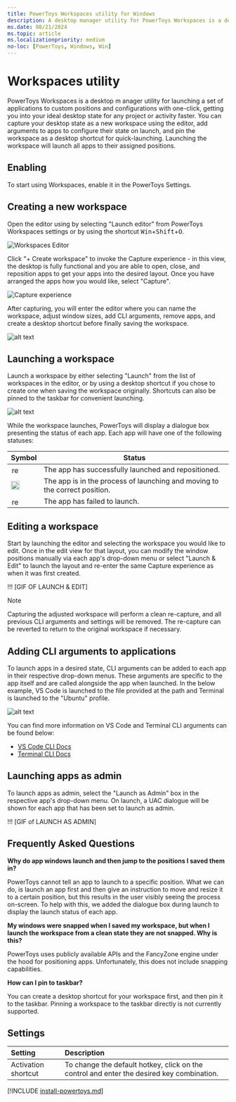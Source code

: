```yaml
---
title: PowerToys Workspaces utility for Windows
description: A desktop manager utility for PowerToys Workspaces is a desktop manager utility for launching a set of applications to custom positions and configurations efficiently
ms.date: 08/21/2024
ms.topic: article
ms.localizationpriority: medium
no-loc: [PowerToys, Windows, Win]
---
```


# Workspaces utility

PowerToys Workspaces is a desktop m anager utility for launching a set of applications to custom positions and configurations with one-click, getting you into your ideal desktop state for any project or activity faster. You can capture your desktop state as a new workspace using the editor, add arguments to apps to configure their state on launch, and pin the workspace as a desktop shortcut for quick-launching. Launching the workspace will launch all apps to their assigned positions.

## Enabling

To start using Workspaces, enable it in the PowerToys Settings.

## Creating a new workspace

Open the editor using by selecting "Launch editor" from PowerToys Workspaces settings or by using the shortcut <kbd>Win</kbd>+<kbd>Shift</kbd>+<kbd>O</kbd>.

![Workspaces Editor](../images/powertoys-workspaces/editor.png)

 Click "+ Create workspace" to invoke the Capture experience - in this view, the desktop is fully functional and you are able to open, close, and reposition apps to get your apps into the desired layout. Once you have arranged the apps how you would like, select "Capture". 

![Capture experience](../images/powertoys-workspaces/image.png)

After capturing, you will enter the editor where you can name the workspace, adjust window sizes, add CLI arguments, remove apps, and create a desktop shortcut before finally saving the workspace. 

![alt text](../images/powertoys-workspaces/image-2.png)

## Launching a workspace

Launch a workspace by either selecting "Launch" from the list of workspaces in the editor, or by using a desktop shortcut if you chose to create one when saving the workspace originally. Shortcuts can also be pinned to the taskbar for convenient launching.

![alt text](../images/powertoys-workspaces/image-3.png)

While the workspace launches, PowerToys will display a dialogue box presenting the status of each app. Each app will have one of the following statuses:

| Symbol      | Status    |
|-------------|-----------|
| <img src="../images/powertoys-workspaces/checkmark.png" alt="red x" width="16" hspace="2"/> | The app has successfully launched and repositioned. |
| <img src="../images/powertoys-workspaces/spinner.gif" alt="red x" width="20"/> | The app is in the process of launching and moving to the correct position. |
| <img src="../images/powertoys-workspaces/failed.png" alt="red x" width="16" hspace="2"/> | The app has failed to launch. |


## Editing a workspace

Start by launching the editor and selecting the workspace you would like to edit. Once in the edit view for that layout, you can modify the window positions manually via each app's drop-down menu or select "Launch & Edit" to launch the layout and re-enter the same Capture experience as when it was first created. 

!!! [GIF OF LAUNCH & EDIT]

> [!NOTE] 
> Capturing the adjusted workspace will perform a clean re-capture, and all previous CLI arguments and settings will be removed. The re-capture can be reverted to return to the original workspace if necessary.

## Adding CLI arguments to applications

To launch apps in a desired state, CLI arguments can be added to each app in their respective drop-down menus. These arguments are specific to the app itself and are called alongside the app when launched. In the below example, VS Code is launched to the file provided at the path and Terminal is launched to the "Ubuntu" profile.

![alt text](../images/powertoys-workspaces/image-4.png)

You can find more information on VS Code and Terminal CLI arguments can be found below:
- [VS Code CLI Docs](https://code.visualstudio.com/docs/editor/command-line)
- [Terminal CLI Docs](https://learn.microsoft.com/en-us/windows/terminal/command-line-arguments?tabs=windows)

## Launching apps as admin 

To launch apps as admin, select the "Launch as Admin" box in the respective app's drop-down menu. On launch, a UAC dialogue will be shown for each app that has been set to launch as admin. 

!!! [GIF of LAUNCH AS ADMIN]

## Frequently Asked Questions

**Why do app windows launch and then jump to the positions I saved them in?**

PowerToys cannot tell an app to launch to a specific position. What we can do, is launch an app first and then give an instruction to move and resize it to a certain position, but this results in the user visibly seeing the process on-screen. To help with this, we added the dialogue box during launch to display the launch status of each app.

**My windows were snapped when I saved my workspace, but when I launch the workspace from a clean state they are not snapped. Why is this?**

PowerToys uses publicly available APIs and the FancyZone engine under the hood for positioning apps. Unfortunately, this does not include snapping capabilities.  

**How can I pin to taskbar?**

You can create a desktop shortcut for your workspace first, and then pin it to the taskbar. Pinning a workspace to the taskbar directly is not currently supported. 

## Settings

| Setting | Description |
| :-- | :-- |
| Activation shortcut | To change the default hotkey, click on the control and enter the desired key combination. |

[!INCLUDE [install-powertoys.md](../includes/install-powertoys.md)]

